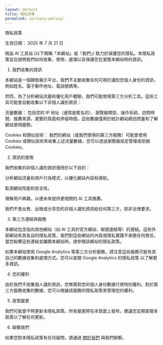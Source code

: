 ```yaml
---
layout: default
title: 隱私政策
permalink: /privacy-policy/
---
```

 隱私政策

生效日期： 2025 年 7 月 21 日 

精品 AI 工具站 (以下簡稱「本網站」或「我們」) 致力於保護您的隱私。本隱私政策旨在說明我們如何收集、使用、處理以及保護您在瀏覽本網站時的資訊。

1. 我們收集的資訊

本網站是一個靜態展示平台，我們不主動收集任何可用於識別您個人身份的資訊，例如姓名、電子郵件地址、電話號碼等。

然而，為了分析網站流量和優化用戶體驗，我們可能使用第三方分析工具。這些工具可能會自動收集以下非個人識別資訊：

流量數據： 包括您的 IP 地址（通常是匿名的）、瀏覽器類型、操作系統、訪問時間、推薦來源、瀏覽的頁面和停留時間。這些數據僅用於統計網站總訪問量和了解網站使用趨勢。

Cookies 和類似技術： 我們的網站（或我們使用的第三方服務）可能會使用 Cookies 或類似技術來收集上述流量數據。您可以透過瀏覽器設定管理或拒絕 Cookies。

2. 資訊的使用

我們收集的非個人識別資訊僅用於以下目的：

分析網站流量和用戶行為模式，以優化網站內容和導航。

監測網站性能和安全性。

理解用戶興趣，以便未來提供更相關的 AI 工具推薦。

我們不會出售、出租或分享您的非個人識別資訊給任何第三方，除非法律要求。

3. 第三方連結與服務

本網站包含指向其他網站（如 AI 工具的官方網站、聯盟連結等）的連結。這些外部網站有其各自的隱私政策，我們對這些網站的內容或隱私實踐不承擔任何責任。當您點擊這些連結並離開本網站時，請參閱該網站的隱私政策。

如果本網站使用 Google Analytics 等第三方分析服務，請注意這些服務可能有其自己的數據收集和處理方式。您可以查閱 Google Analytics 的隱私政策 以了解更多資訊。

4. 您的權利

由於我們不收集個人識別資訊，您無需對您的個人身份數據行使特別權利。對於第三方服務收集的數據，您可以根據該服務的隱私政策來管理您的權利。

5. 政策變更

我們可能會不時更新本隱私政策。所有變更將在本頁面上發布。建議您定期查閱本政策以了解任何更新。

6. 聯繫我們

如果您對本隱私政策有任何疑問，請通過 [關於我們](/about/) 與我們聯繫。